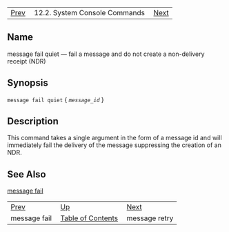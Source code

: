 |     |     |     |
| --- | --- | --- |
| [Prev](console_commands.message_fail)  | 12.2. System Console Commands |  [Next](console_commands.message_retry.php) |

<a name="console_commands.message_fail_quiet"></a>
## Name

message fail quiet — fail a message and do not create a non-delivery receipt (NDR)

## Synopsis

`message fail quiet` { *`message_id`* }

<a name="idp16146608"></a>
## Description

This command takes a single argument in the form of a message id and will immediately fail the delivery of the message suppressing the creation of an NDR.

<a name="idp16148368"></a>
## See Also

[message fail](console_commands.message_fail "message fail")

|     |     |     |
| --- | --- | --- |
| [Prev](console_commands.message_fail)  | [Up](console.commands.non-module.php) |  [Next](console_commands.message_retry.php) |
| message fail  | [Table of Contents](index) |  message retry |
